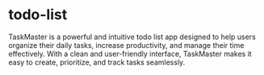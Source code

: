 # todo-list
TaskMaster is a powerful and intuitive todo list app designed to help users organize their daily tasks, increase productivity, and manage their time effectively. With a clean and user-friendly interface, TaskMaster makes it easy to create, prioritize, and track tasks seamlessly.

